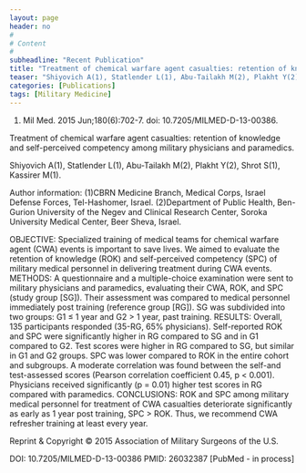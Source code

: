 ```yaml
---
layout: page
header: no
#
# Content
#
subheadline: "Recent Publication"
title: "Treatment of chemical warfare agent casualties: retention of knowledge and self-perceived competency among military physicians and paramedics."
teaser: "Shiyovich A(1), Statlender L(1), Abu-Tailakh M(2), Plakht Y(2), Shrot S(1), Kassirer M(1)."
categories: [Publications]
tags: [Military Medicine]
---
```


1. Mil Med. 2015 Jun;180(6):702-7. doi: 10.7205/MILMED-D-13-00386.

Treatment of chemical warfare agent casualties: retention of knowledge and
self-perceived competency among military physicians and paramedics.

Shiyovich A(1), Statlender L(1), Abu-Tailakh M(2), Plakht Y(2), Shrot S(1),
Kassirer M(1).

Author information: 
(1)CBRN Medicine Branch, Medical Corps, Israel Defense Forces, Tel-Hashomer,
Israel. (2)Department of Public Health, Ben-Gurion University of the Negev and
Clinical Research Center, Soroka University Medical Center, Beer Sheva, Israel.

OBJECTIVE: Specialized training of medical teams for chemical warfare agent (CWA)
events is important to save lives. We aimed to evaluate the retention of
knowledge (ROK) and self-perceived competency (SPC) of military medical personnel
in delivering treatment during CWA events.
METHODS: A questionnaire and a multiple-choice examination were sent to military 
physicians and paramedics, evaluating their CWA, ROK, and SPC (study group [SG]).
Their assessment was compared to medical personnel immediately post training
(reference group [RG]). SG was subdivided into two groups: G1 ≤ 1 year and G2 > 1
year, past training.
RESULTS: Overall, 135 participants responded (35-RG, 65% physicians).
Self-reported ROK and SPC were significantly higher in RG compared to SG and in
G1 compared to G2. Test scores were higher in RG compared to SG, but similar in
G1 and G2 groups. SPC was lower compared to ROK in the entire cohort and
subgroups. A moderate correlation was found between the self-and test-assessed
scores (Pearson correlation coefficient 0.45, p < 0.001). Physicians received
significantly (p = 0.01) higher test scores in RG compared with paramedics.
CONCLUSIONS: ROK and SPC among military medical personnel for treatment of CWA
casualties deteriorate significantly as early as 1 year post training, SPC > ROK.
Thus, we recommend CWA refresher training at least every year.

Reprint & Copyright © 2015 Association of Military Surgeons of the U.S.

DOI: 10.7205/MILMED-D-13-00386 
PMID: 26032387  [PubMed - in process]
